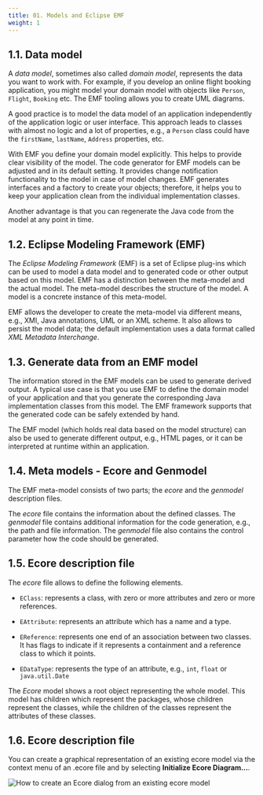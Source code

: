```yaml
---
title: 01. Models and Eclipse EMF
weight: 1
---
```


## 1.1. Data model

A *data model*, sometimes also called *domain model*, represents the data you want to work with. For example, if you develop an online flight booking application, you might model your domain model with objects like ``Person``, ``Flight``, ``Booking`` etc. The EMF tooling allows you to create UML diagrams.

A good practice is to model the data model of an application independently of the application logic or user interface. This approach leads to classes with almost no logic and a lot of properties, e.g., a ``Person`` class could have the ``firstName``, ``lastName``, ``Address`` properties, etc.

With EMF you define your domain model explicitly. This helps to provide clear visibility of the model. The code generator for EMF models can be adjusted and in its default setting. It provides change notification functionality to the model in case of model changes. EMF generates interfaces and a factory to create your objects; therefore, it helps you to keep your application clean from the individual implementation classes.

Another advantage is that you can regenerate the Java code from the model at any point in time.

## 1.2. Eclipse Modeling Framework (EMF)

The *Eclipse Modeling Framework* (EMF) is a set of Eclipse plug-ins which can be used to model a data model and to generated code or other output based on this model. EMF has a distinction between the meta-model and the actual model. The meta-model describes the structure of the model. A model is a concrete instance of this meta-model.

EMF allows the developer to create the meta-model via different means, e.g., XMI, Java annotations, UML or an XML scheme. It also allows to persist the model data; the default implementation uses a data format called *XML Metadata Interchange*.

## 1.3. Generate data from an EMF model

The information stored in the EMF models can be used to generate derived output. A typical use case is that you use EMF to define the domain model of your application and that you generate the corresponding Java implementation classes from this model. The EMF framework supports that the generated code can be safely extended by hand.

The EMF model (which holds real data based on the model structure) can also be used to generate different output, e.g., HTML pages, or it can be interpreted at runtime within an application.

## 1.4. Meta models - Ecore and Genmodel

The EMF meta-model consists of two parts; the *ecore* and the *genmodel* description files.

The *ecore* file contains the information about the defined classes. The *genmodel* file contains additional information for the code generation, e.g., the path and file information. The *genmodel* file also contains the control parameter how the code should be generated.

## 1.5. Ecore description file

The *ecore* file allows to define the following elements.

-   ``EClass``: represents a class, with zero or more attributes and zero or more references.

-   ``EAttribute``: represents an attribute which has a name and a type.

-   ``EReference``: represents one end of an association between two classes. It has flags to indicate if it represents a containment and a reference class to which it points.

-   ``EDataType``: represents the type of an attribute, e.g., ``int``, ``float`` or ``java.util.Date``

The *Ecore* model shows a root object representing the whole model. This model has children which represent the packages, whose children represent the classes, while the children of the classes represent the attributes of these classes.

## 1.6. Ecore description file

You can create a graphical representation of an existing ecore model via the context menu of an .ecore file and by selecting **Initialize Ecore Diagram...​**.

![How to create an Ecore dialog from an existing ecore model](/teaching/gse/img/image3.png)

